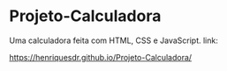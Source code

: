 # Projeto-Calculadora
Uma calculadora feita com HTML, CSS e JavaScript.
link:

https://henriquesdr.github.io/Projeto-Calculadora/
